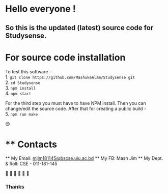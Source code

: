 # Hello everyone !

## So this is the updated (latest) source code for Studysense.


# For source code installation
To test this software -\
	1. `git clone https://github.com/MashukeAlam/Studysense.git`\
	2. `cd Studysense`\
	3. `npm install`\
	4. `npm start`
	

For the third step you must have to have NPM install.
Then you can change/edit the source code. After that for creating a public build - \
	5. `npm run make` 
	
:blush:
	


	
# ** Contacts
** My Email: mjim181145@bscse.uiu.ac.bd
** My FB: Mash Jim
** My Dept. & Roll: CSE - 011-181-145


:green_heart: :green_heart: :green_heart:
:purple_heart: :purple_heart: :purple_heart:
### Thanks
